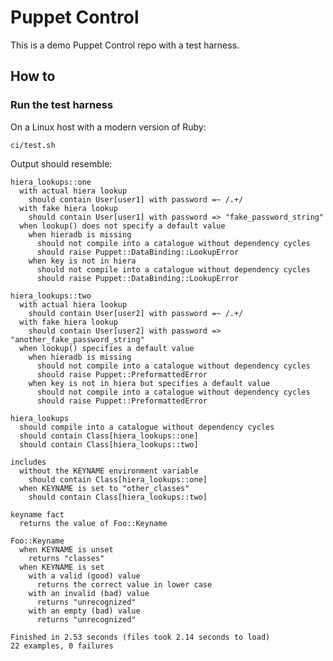 # Puppet Control

This is a demo Puppet Control repo with a test harness.

## How to

### Run the test harness

On a Linux host with a modern version of Ruby:

    ci/test.sh

Output should resemble:

    hiera_lookups::one
      with actual hiera lookup
        should contain User[user1] with password =~ /.+/
      with fake hiera lookup
        should contain User[user1] with password => "fake_password_string"
      when lookup() does not specify a default value
        when hieradb is missing
          should not compile into a catalogue without dependency cycles
          should raise Puppet::DataBinding::LookupError
        when key is not in hiera
          should not compile into a catalogue without dependency cycles
          should raise Puppet::DataBinding::LookupError

    hiera_lookups::two
      with actual hiera lookup
        should contain User[user2] with password =~ /.+/
      with fake hiera lookup
        should contain User[user2] with password => "another_fake_password_string"
      when lookup() specifies a default value
        when hieradb is missing
          should not compile into a catalogue without dependency cycles
          should raise Puppet::PreformattedError
        when key is not in hiera but specifies a default value
          should not compile into a catalogue without dependency cycles
          should raise Puppet::PreformattedError

    hiera_lookups
      should compile into a catalogue without dependency cycles
      should contain Class[hiera_lookups::one]
      should contain Class[hiera_lookups::two]

    includes
      without the KEYNAME environment variable
        should contain Class[hiera_lookups::one]
      when KEYNAME is set to "other_classes"
        should contain Class[hiera_lookups::two]

    keyname fact
      returns the value of Foo::Keyname

    Foo::Keyname
      when KEYNAME is unset
        returns "classes"
      when KEYNAME is set
        with a valid (good) value
          returns the correct value in lower case
        with an invalid (bad) value
          returns "unrecognized"
        with an empty (bad) value
          returns "unrecognized"

    Finished in 2.53 seconds (files took 2.14 seconds to load)
    22 examples, 0 failures
